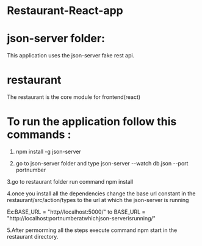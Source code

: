 # Restaurant-React-app

# json-server folder:
  This application uses the json-server fake rest api.

# restaurant
 The restaurant is the core module for frontend(react)

# To run the application follow this commands :

 1. npm install -g json-server

 2. go to json-server folder and type json-server --watch db.json --port portnumber 

 3.go to restaurant folder run command npm install

 4.once you install all the dependencies change the base url constant  in the restaurant/src/action/types to the url at which the json-server is running
 
  Ex:BASE_URL = "http//localhost:5000/" to BASE_URL = "http://localhost:portnumberatwhichjson-serverisrunning/"

 5.After permorming all the steps execute command npm start in the restaurant directory.
